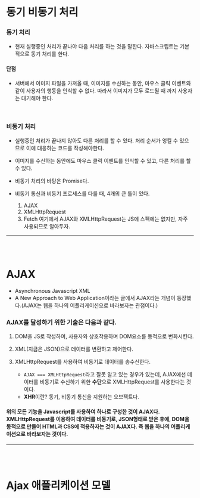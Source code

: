 # 동기 비동기 처리

### 동기 처리

- 현재 실행중인 처리가 끝나야 다음 처리를 하는 것을 말한다. 자바스크립트는 기본적으로 동기 처리를 한다.

#### 단점

- 서버에서 이미지 파일을 가져올 때, 이미지를 수신하는 동안, 마우스 클릭 이벤트와 같이 사용자의 행동을 인식할 수 없다. 따라서 이미지가 모두 로드될 때 까지 사용자는 대기해야 한다.

<br>

### 비동기 처리

- 실행중인 처리가 끝나지 않아도 다른 처리를 할 수 있다. 처리 순서가 엉킬 수 있으므로 이에 대응하는 코드를 작성해야한다.
- 이미지를 수신하는 동안에도 마우스 클릭 이벤트를 인식할 수 있고, 다른 처리를 할 수 있다.
- 비동기 처리의 바탕은 Promise다.

- 비동기 통신과 비동기 프로세스를 다룰 때, 4개의 큰 틀이 있다.
  1. AJAX
  2. XMLHttpRequest
  3. Fetch
     여기에서 AJAX와 XMLHttpRequest는 JS에 스펙에는 없지만, 자주 사용되므로 알아두자.

<hr>
<br>
<br>

# AJAX

- Asynchronous Javascript XML
- A New Approach to Web Application이라는 글에서 AJAX라는 개념이 등장했다.(AJAX는 웹을 하나의 어플리케이션으로 바라보자는 관점이다.)

### AJAX를 달성하기 위한 기술은 다음과 같다.

1. DOM을 JS로 작성하여, 사용자와 상호작용하며 DOM요소를 동적으로 변화시킨다.
2. XML(지금은 JSON)으로 데이터를 변환하고 제어한다.
3. XMLHttpRequest를 사용하여 비동기로 데이터를 송수신한다.

   - `AJAX === XMLHttpRequest`라고 잘못 알고 있는 경우가 있는데, AJAX에선 데이터를 비동기로 수신하기 위한 **수단**으로 XMLHttpRequest를 사용한다는 것이다.
   - **XHR**이란? 동기, 비동기 통신을 지원하는 오브젝트다.

#### 위의 모든 기능을 Javascript를 사용하여 하나로 구성한 것이 AJAX다. XMLHttpRequest를 이용하여 데이터를 비동기로, JSON형태로 받은 후에, DOM을 동적으로 만들어 HTML과 CSS에 적용하자는 것이 AJAX다. 즉 웹을 하나의 어플리케이션으로 바라보자는 것이다.

<hr>
<br>
<br>

# Ajax 애플리케이션 모델
